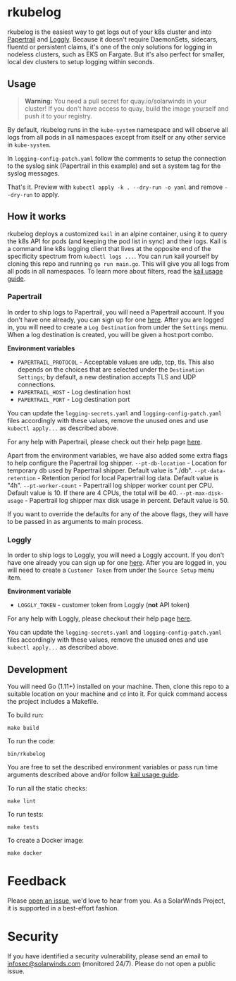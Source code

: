 # rkubelog

rkubelog is the easiest way to get logs out of your k8s cluster and into [Papertrail](https://www.papertrail.com/) and [Loggly](https://www.loggly.com/). Because it doesn't require DaemonSets, sidecars, fluentd or persistent claims, it's one of the only solutions for logging in nodeless clusters, such as EKS on Fargate. But it's also perfect for smaller, local dev clusters to setup logging within seconds.

## Usage

> __Warning:__ You need a pull secret for quay.io/solarwinds in your cluster! If you don't have access to quay, build the image yourself and push it to your registry.

By default, rkubelog runs in the `kube-system` namespace and will observe all logs from all pods in all namespaces except from itself or any other service in `kube-system`.

In `logging-config-patch.yaml` follow the comments to setup the connection to the syslog sink (Papertrail in this example) and set a system tag for the syslog messages.

That's it. Preview with `kubectl apply -k . --dry-run -o yaml` and remove `--dry-run` to apply.

## How it works

rkubelog deploys a customized `kail` in an alpine container, using it to query the k8s API for pods (and keeping the pod list in sync) and their logs. Kail is a command line k8s logging client that lives at the opposite end of the specificity spectrum from `kubectl logs ...`. You can run kail yourself by cloning this repo and running `go run main.go`. This will give you all logs from all pods in all namespaces. 
To learn more about filters, read the [kail usage guide](https://github.com/boz/kail/tree/eb6734178238dc794641e82779855fabc2071e23#usage).

### Papertrail
In order to ship logs to Papertrail, you will need a Papertrail account. If you don't have one already, you can sign up for one [here](https://www.papertrail.com/). After you are logged in, you will need to create a `Log Destination` from under the `Settings` menu. When a log destination is created, you will be given a host:port combo.

**Environment variables**
- `PAPERTRAIL_PROTOCOL` - Acceptable values are udp, tcp, tls. This also depends on the choices that are selected under the `Destination Settings`; by default, a new destination accepts TLS and UDP connections.
- `PAPERTRAIL_HOST` - Log destination host
- `PAPERTRAIL_PORT` - Log destination port

You can update the `logging-secrets.yaml` and `logging-config-patch.yaml` files accordingly with these values, remove the unused ones and use `kubectl apply...` as described above.

For any help with Papertrail, please check out their help page [here](https://help.papertrailapp.com/).

Apart from the environment variables, we have also added some extra flags to help configure the Papertrail log shipper.
`--pt-db-location` - Location for temporary db used by Papertrail shipper. Default value is "./db".
`--pt-data-retention` - Retention period for local Papertrail log data. Default value is "4h".
`--pt-worker-count` - Papertrail log shipper worker count per CPU. Default value is 10. If there are 4 CPUs, the total will be 40.
`--pt-max-disk-usage` - Papertrail log shipper max disk usage in percent. Default value is 50.

If you want to override the defaults for any of the above flags, they will have to be passed in as arguments to main process.

### Loggly
In order to ship logs to Loggly, you will need a Loggly account. If you don't have one already you can sign up for one [here](https://www.loggly.com/). After you are logged in, you will need to create a `Customer Token` from under the `Source Setup` menu item.

**Environment variable**
- `LOGGLY_TOKEN` - customer token from Loggly (__not__ API token)

For any help with Loggly, please checkout their help page [here](https://www.loggly.com/docs-index/).

You can update the `logging-secrets.yaml` and `logging-config-patch.yaml` files accordingly with these values, remove the unused ones and use `kubectl apply...` as described above.

## Development

You will need Go (1.11+) installed on your machine. Then, clone this repo to a suitable location on your machine and `cd` into it. For quick command access the project includes a Makefile.

To build run:
```
make build
```

To run the code:
```
bin/rkubelog
```

You are free to set the described environment variables or pass run time arguments described above and/or follow [kail usage guide](https://github.com/boz/kail/tree/eb6734178238dc794641e82779855fabc2071e23#usage).

To run all the static checks:
```
make lint
```

To run tests:
```
make tests
```

To create a Docker image:
```
make docker
```

# Feedback

Please [open an issue](https://github.com/solarwinds/rkubelog/issues/new), we'd love to hear from you. As a SolarWinds Project, it is supported in a best-effort fashion.

# Security

If you have identified a security vulnerability, please send an email to infosec@solarwinds.com (monitored 24/7). Please do not open a public issue.